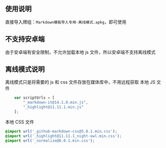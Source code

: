 
## 使用说明
直接导入牌组：`Markdown模板导入专用-离线模式.apkg`，即可使用

## 不支持安卓端
由于安卓端有安全限制，不允许加载本地 js 文件，所以安卓端不支持离线模式


## 离线模式说明
离线模式只是将需要的 js 和 css 文件存放在媒体库中，不用远程获取
本地 JS 文件
```js
    var scriptUrls = [
        "_markdown-it@14.1.0.min.js",
        "_highlight@11.11.1.min.js"
    ];
```
本地 CSS 文件
```css
@import url('_github-markdown-css@5.8.1.min.css');
@import url('_highlight@11.11.1_night-owl.min.css');
@import url('_normalize@8.0.1.min.css');
```

